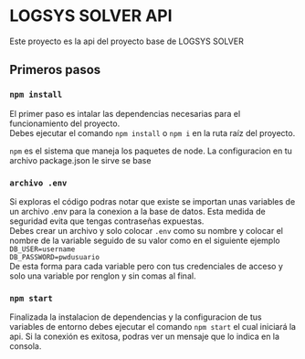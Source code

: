 # LOGSYS SOLVER API

Este proyecto es la api del proyecto base de LOGSYS SOLVER

## Primeros pasos

### `npm install`

El primer paso es intalar las dependencias necesarias para el funcionamiento del proyecto.\
Debes ejecutar el comando `npm install` o `npm i` en la ruta raíz del proyecto.

`npm` es el sistema que maneja los paquetes de node. La configuracion en tu archivo package.json le sirve se base
### `archivo .env`
Si exploras el código podras notar que existe se importan unas variables de un archivo .env para la conexion a la base de datos. Esta medida de seguridad evita que tengas contraseñas expuestas.\
Debes crear un archivo y solo colocar `.env` como su nombre y colocar el nombre de la variable seguido de su valor como en el siguiente ejemplo\
`DB_USER=username`\
`DB_PASSWORD=pwdusuario`\
De esta forma para cada variable pero con tus credenciales de acceso y solo una variable por renglon y sin comas al final.

### `npm start`

Finalizada la instalacion de dependencias y la configuracion de tus variables de entorno debes ejecutar el comando `npm start` el cual iniciará la api. Si la conexión es exitosa, podras ver un mensaje que lo indica en la consola.